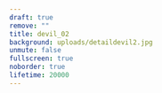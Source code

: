 ```yaml
---
draft: true
remove: ""
title: devil_02
background: uploads/detaildevil2.jpg
unmute: false
fullscreen: true
noborder: true
lifetime: 20000
---
```

